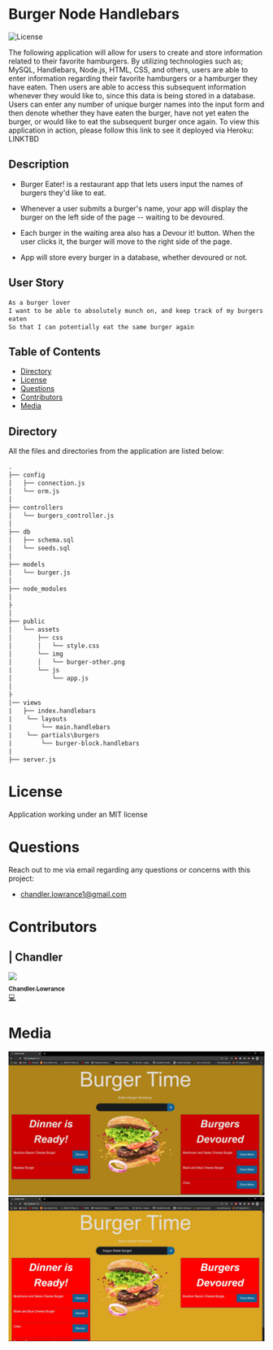 # Burger Node Handlebars

![License](https://img.shields.io/badge/License-MIT-orange.svg)

The following application will allow for users to create and store information related to their favorite hamburgers. By utilizing technologies such as; MySQL, Handlebars, Node.js, HTML, CSS, and others, users are able to enter information regarding their favorite hamburgers or a hamburger they have eaten. Then users are able to access this subsequent information whenever they would like to, since this data is being stored in a database. Users can enter any number of unique burger names into the input form and then denote whether they have eaten the burger, have not yet eaten the burger, or would like to eat the subsequent burger once again. To view this application in action, please follow this link to see it deployed via Heroku: LINKTBD

## Description

- Burger Eater! is a restaurant app that lets users input the names of burgers they'd like to eat.

- Whenever a user submits a burger's name, your app will display the burger on the left side of the page -- waiting to be devoured.

- Each burger in the waiting area also has a Devour it! button. When the user clicks it, the burger will move to the right side of the page.

- App will store every burger in a database, whether devoured or not.

## User Story

```
As a burger lover
I want to be able to absolutely munch on, and keep track of my burgers eaten
So that I can potentially eat the same burger again
```

## Table of Contents

* [Directory](#Directory)
* [License](#license)
* [Questions](#questions)
* [Contributors](#contributors)
* [Media](#media)

## Directory

All the files and directories from the application are listed below:

```
.
├── config
│   ├── connection.js
│   └── orm.js
│ 
├── controllers
│   └── burgers_controller.js
│
├── db
│   ├── schema.sql
│   └── seeds.sql
│
├── models
│   └── burger.js
│ 
├── node_modules
│ 
├
│
├── public
│   └── assets
│       ├── css
│       │   └── style.css
│       └── img
│       │   └── burger-other.png
|       └── js
│           └── app.js
│
├
│── views
|   ├── index.handlebars
|    └── layouts
|        └── main.handlebars
|    └── partials\burgers
|        └── burger-block.handlebars
|
├── server.js

```

# License

Application working under an MIT license

# Questions

Reach out to me via email regarding any questions or concerns with this project:
- chandler.lowrance1@gmail.com


# Contributors

| Chandler
------------ 

[<img src="https://avatars0.githubusercontent.com/u/65209786?s=400&u=cb17a056cc6e4ab1216a4b19a6d190d5a6727651&v=4" width="100px;"/><br /><sub><b>Chandler Lowrance</b></sub>](https://github.com/Chandler8)<br />[💻](https://github.com/Chandler8?tab=repositories "Repositories")

# Media

![](public/assets/images/display1.JPG)
![](public/assets/images/display2.JPG)
